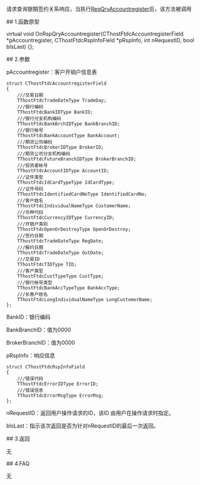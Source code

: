 <p>请求查询银期签约关系响应，当执行<a href="../../CTHOSTFTDCTRADERSPI/REQQRYACCOUNTREGISTER/">ReqQryAccountregister</a>后，该方法被调用</p>
<span class="anchor" id="de1dba51-a9a6-41dd-84a8-94be9d1b63ed"></span>
## 1.函数原型
<p>virtual void OnRspQryAccountregister(CThostFtdcAccountregisterField *pAccountregister, CThostFtdcRspInfoField *pRspInfo, int nRequestID, bool bIsLast) {};</p>
<span class="anchor" id="2ea701bb-c53a-4446-bc66-8beec7c2f21c"></span>
## 2.参数
<p>pAccountregister：客户开销户信息表</p>
<pre><code>struct CThostFtdcAccountregisterField
{
    ///交易日期
    TThostFtdcTradeDateType TradeDay;
    ///银行编码
    TThostFtdcBankIDType BankID;
    ///银行分支机构编码
    TThostFtdcBankBrchIDType BankBranchID;
    ///银行帐号
    TThostFtdcBankAccountType BankAccount;
    ///期货公司编码
    TThostFtdcBrokerIDType BrokerID;
    ///期货公司分支机构编码
    TThostFtdcFutureBranchIDType BrokerBranchID;
    ///投资者帐号
    TThostFtdcAccountIDType AccountID;
    ///证件类型
    TThostFtdcIdCardTypeType IdCardType;
    ///证件号码
    TThostFtdcIdentifiedCardNoType IdentifiedCardNo;
    ///客户姓名
    TThostFtdcIndividualNameType CustomerName;
    ///币种代码
    TThostFtdcCurrencyIDType CurrencyID;
    ///开销户类别
    TThostFtdcOpenOrDestroyType OpenOrDestroy;
    ///签约日期
    TThostFtdcTradeDateType RegDate;
    ///解约日期
    TThostFtdcTradeDateType OutDate;
    ///交易ID
    TThostFtdcTIDType TID;
    ///客户类型
    TThostFtdcCustTypeType CustType;
    ///银行帐号类型
    TThostFtdcBankAccTypeType BankAccType;
    ///长客户姓名
    TThostFtdcLongIndividualNameType LongCustomerName;
};
</code></pre>
<p>BankID：银行编码</p>
<p>BankBranchID：值为0000</p>
<p>BrokerBranchID：值为0000</p>
<p>pRspInfo：响应信息</p>
<pre><code>struct CThostFtdcRspInfoField
{
    ///错误代码
    TThostFtdcErrorIDType ErrorID;
    ///错误信息
    TThostFtdcErrorMsgType ErrorMsg;
};
</code></pre>
<p>nRequestID：返回用户操作请求的ID，该ID 由用户在操作请求时指定。</p>
<p>bIsLast：指示该次返回是否为针对nRequestID的最后一次返回。</p>
<span class="anchor" id="2ce5b420-51c2-45fd-b6ac-22cd3f19730b"></span>
## 3.返回
<p>无</p>
<span class="anchor" id="cbe93047-b435-47d5-814e-e6cf340b56c8"></span>
## 4.FAQ
<p>无</p>
